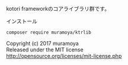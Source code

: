 kotori frameworkのコアライブラリ群です。

インストール

```
composer require muramoya/ktrlib
```

Copyright (c) 2017 muramoya  
Released under the MIT license  
http://opensource.org/licenses/mit-license.php

